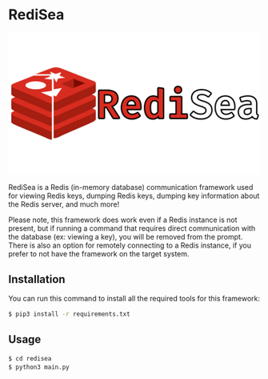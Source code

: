 # RediSea

<img src="assets/redisea_bannerv2.png">

RediSea is a Redis (in-memory database) communication framework used for viewing Redis keys, dumping Redis keys, dumping key information about the Redis server, and much more!

Please note, this framework does work even if a Redis instance is not present, but if running a command that requires direct communication with the database (ex: viewing a key), you will be removed from the prompt. There is also an option for remotely connecting to a Redis instance, if you prefer to not have the framework on the target system.

## Installation
You can run this command to install all the required tools for this framework:
```bash
$ pip3 install -r requirements.txt
```

## Usage
```bash
$ cd redisea
$ python3 main.py
```